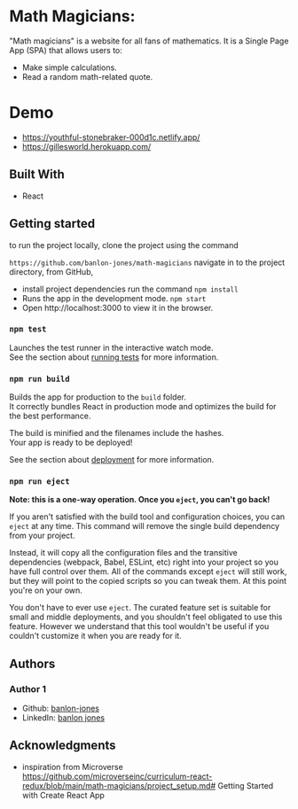 # Math Magicians:

"Math magicians" is a website for all fans of mathematics. It is a Single Page App (SPA) that allows users to:

- Make simple calculations.
- Read a random math-related quote.

# Demo
- https://youthful-stonebraker-000d1c.netlify.app/
- https://gillesworld.herokuapp.com/

## Built With 
 - React 
## Getting started
to run the project locally, clone the project using the command 

`https://github.com/banlon-jones/math-magicians`
navigate in to the project directory, from GitHub,
- install project dependencies run the command
`npm install`
- Runs the app in the development mode. `npm start`
- Open http://localhost:3000 to view it in the browser.

### `npm test`

Launches the test runner in the interactive watch mode.\
See the section about [running tests](https://facebook.github.io/create-react-app/docs/running-tests) for more information.

### `npm run build`

Builds the app for production to the `build` folder.\
It correctly bundles React in production mode and optimizes the build for the best performance.

The build is minified and the filenames include the hashes.\
Your app is ready to be deployed!

See the section about [deployment](https://facebook.github.io/create-react-app/docs/deployment) for more information.

### `npm run eject`

**Note: this is a one-way operation. Once you `eject`, you can't go back!**

If you aren't satisfied with the build tool and configuration choices, you can `eject` at any time. This command will remove the single build dependency from your project.

Instead, it will copy all the configuration files and the transitive dependencies (webpack, Babel, ESLint, etc) right into your project so you have full control over them. All of the commands except `eject` will still work, but they will point to the copied scripts so you can tweak them. At this point you're on your own.

You don't have to ever use `eject`. The curated feature set is suitable for small and middle deployments, and you shouldn't feel obligated to use this feature. However we understand that this tool wouldn't be useful if you couldn't customize it when you are ready for it.


## Authors

### Author 1
 - Github: [banlon-jones](https://github.com/banlon-jones)
 - LinkedIn: [banlon jones](https://www.linkedin.com/in/banlon-jones-b0205812a)
 
## Acknowledgments

- inspiration from Microverse 
https://github.com/microverseinc/curriculum-react-redux/blob/main/math-magicians/project_setup.md# Getting Started with Create React App

